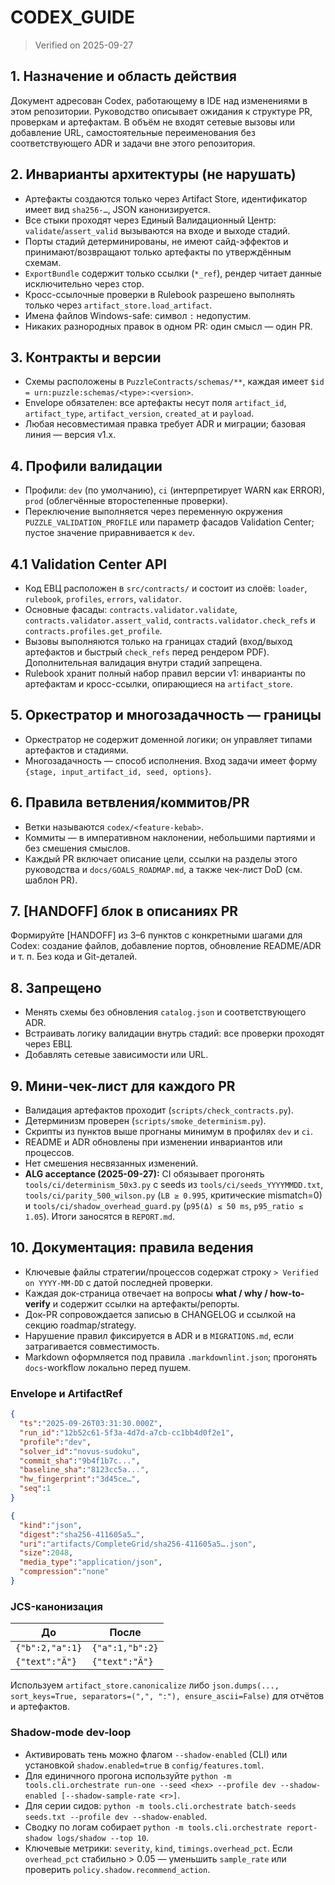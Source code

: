 # CODEX_GUIDE

> Verified on 2025-09-27

## 1. Назначение и область действия
Документ адресован Codex, работающему в IDE над изменениями в этом репозитории. Руководство описывает ожидания к структуре PR, проверкам и артефактам. В объём не входят сетевые вызовы или добавление URL, самостоятельные переименования без соответствующего ADR и задачи вне этого репозитория.

## 2. Инварианты архитектуры (не нарушать)
- Артефакты создаются только через Artifact Store, идентификатор имеет вид `sha256-…`, JSON канонизируется.
- Все стыки проходят через Единый Валидационный Центр: `validate`/`assert_valid` вызываются на входе и выходе стадий.
- Порты стадий детерминированы, не имеют сайд-эффектов и принимают/возвращают только артефакты по утверждённым схемам.
- `ExportBundle` содержит только ссылки (`*_ref`), рендер читает данные исключительно через стор.
- Кросс-ссылочные проверки в Rulebook разрешено выполнять только через `artifact_store.load_artifact`.
- Имена файлов Windows-safe: символ `:` недопустим.
- Никаких разнородных правок в одном PR: один смысл — один PR.

## 3. Контракты и версии
- Схемы расположены в `PuzzleContracts/schemas/**`, каждая имеет `$id = urn:puzzle:schemas/<type>:<version>`.
- Envelope обязателен: все артефакты несут поля `artifact_id`, `artifact_type`, `artifact_version`, `created_at` и `payload`.
- Любая несовместимая правка требует ADR и миграции; базовая линия — версия v1.x.

## 4. Профили валидации
- Профили: `dev` (по умолчанию), `ci` (интерпретирует WARN как ERROR), `prod` (облегчённые второстепенные проверки).
- Переключение выполняется через переменную окружения `PUZZLE_VALIDATION_PROFILE` или параметр фасадов Validation Center; пустое значение приравнивается к `dev`.

## 4.1 Validation Center API
- Код ЕВЦ расположен в `src/contracts/` и состоит из слоёв: `loader`, `rulebook`, `profiles`, `errors`, `validator`.
- Основные фасады: `contracts.validator.validate`, `contracts.validator.assert_valid`, `contracts.validator.check_refs` и `contracts.profiles.get_profile`.
- Вызовы выполняются только на границах стадий (вход/выход артефактов и быстрый `check_refs` перед рендером PDF). Дополнительная валидация внутри стадий запрещена.
- Rulebook хранит полный набор правил версии v1: инварианты по артефактам и кросс-ссылки, опирающиеся на `artifact_store`.

## 5. Оркестратор и многозадачность — границы
- Оркестратор не содержит доменной логики; он управляет типами артефактов и стадиями.
- Многозадачность — способ исполнения. Вход задачи имеет форму `{stage, input_artifact_id, seed, options}`.

## 6. Правила ветвления/коммитов/PR
- Ветки называются `codex/<feature-kebab>`.
- Коммиты — в императивном наклонении, небольшими партиями и без смешения смыслов.
- Каждый PR включает описание цели, ссылки на разделы этого руководства и `docs/GOALS_ROADMAP.md`, а также чек-лист DoD (см. шаблон PR).

## 7. [HANDOFF] блок в описаниях PR
Формируйте [HANDOFF] из 3–6 пунктов с конкретными шагами для Codex: создание файлов, добавление портов, обновление README/ADR и т. п. Без кода и Git-деталей.

## 8. Запрещено
- Менять схемы без обновления `catalog.json` и соответствующего ADR.
- Встраивать логику валидации внутрь стадий: все проверки проходят через ЕВЦ.
- Добавлять сетевые зависимости или URL.

## 9. Мини-чек-лист для каждого PR
- Валидация артефактов проходит (`scripts/check_contracts.py`).
- Детерминизм проверен (`scripts/smoke_determinism.py`).
- Скрипты из пунктов выше прогнаны минимум в профилях `dev` и `ci`.
- README и ADR обновлены при изменении инвариантов или процессов.
- Нет смешения несвязанных изменений.
- **ALG acceptance (2025-09-27):** CI обязывает прогонять `tools/ci/determinism_50x3.py`
  с seeds из `tools/ci/seeds_YYYYMMDD.txt`, `tools/ci/parity_500_wilson.py`
  (`LB ≥ 0.995`, критические mismatch=0) и `tools/ci/shadow_overhead_guard.py`
  (`p95(Δ) ≤ 50 ms`, `p95_ratio ≤ 1.05`). Итоги заносятся в `REPORT.md`.

## 10. Документация: правила ведения

- Ключевые файлы стратегии/процессов содержат строку `> Verified on YYYY-MM-DD`
  с датой последней проверки.
- Каждая док-страница отвечает на вопросы **what / why / how-to-verify** и
  содержит ссылки на артефакты/репорты.
- Док-PR сопровождается записью в CHANGELOG и ссылкой на секцию roadmap/strategy.
- Нарушение правил фиксируется в ADR и в `MIGRATIONS.md`, если затрагивается
  совместимость.
- Markdown оформляется под правила `.markdownlint.json`; прогонять
  `docs`-workflow локально перед пушем.

### Envelope и ArtifactRef

```json
{
  "ts":"2025-09-26T03:31:30.000Z",
  "run_id":"12b52c61-5f3a-4d7d-a7cb-cc1bb4d0f2e1",
  "profile":"dev",
  "solver_id":"novus-sudoku",
  "commit_sha":"9b4f1b7c...",
  "baseline_sha":"8123cc5a...",
  "hw_fingerprint":"3d45ce…",
  "seq":1
}
```

```json
{
  "kind":"json",
  "digest":"sha256-411605a5…",
  "uri":"artifacts/CompleteGrid/sha256-411605a5….json",
  "size":2048,
  "media_type":"application/json",
  "compression":"none"
}
```

### JCS-канонизация

| До | После |
| --- | --- |
| `{"b":2,"a":1}` | `{"a":1,"b":2}` |
| `{"text":"Ä"}` | `{"text":"Ä"}` |

Используем `artifact_store.canonicalize` либо `json.dumps(..., sort_keys=True,
separators=(",", ":"), ensure_ascii=False)` для отчётов и артефактов.

### Shadow-mode dev-loop

- Активировать тень можно флагом `--shadow-enabled` (CLI) или установкой
  `shadow.enabled=true` в `config/features.toml`.
- Для единичного прогона используйте `python -m tools.cli.orchestrate run-one --seed <hex> --profile dev --shadow-enabled [--shadow-sample-rate <r>]`.
- Для серии сидов: `python -m tools.cli.orchestrate batch-seeds seeds.txt --profile dev --shadow-enabled`.
- Сводку по логам собирает `python -m tools.cli.orchestrate report-shadow logs/shadow --top 10`.
- Ключевые метрики: `severity`, `kind`, `timings.overhead_pct`. Если `overhead_pct`
  стабильно > 0.05 — уменьшить `sample_rate` или проверить `policy.shadow.recommend_action`.
